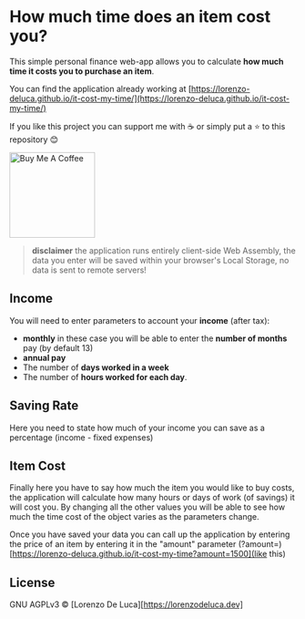 # How much time does an item cost you?
This simple personal finance web-app allows you to calculate **how much time it costs you to purchase an item**.

You can find the application already working at
[https://lorenzo-deluca.github.io/it-cost-my-time/](https://lorenzo-deluca.github.io/it-cost-my-time/)

If you like this project you can support me with :coffee: or simply put a :star: to this repository :blush:

<a href="https://www.buymeacoffee.com/lorenzodeluca" target="_blank">
  <img src="https://www.buymeacoffee.com/assets/img/custom_images/yellow_img.png" alt="Buy Me A Coffee" width="150px">
</a>

> **disclaimer** the application runs entirely client-side Web Assembly, the data you enter will be saved within your browser's Local Storage, no data is sent to remote servers!

## Income
You will need to enter parameters to account your **income** (after tax): 
- **monthly** in these case you will be able to enter the **number of months** pay (by default 13)
 - **annual pay**
 - The number of **days worked in a week** 
 - The number of **hours worked for each day**.

## Saving Rate

Here you need to state how much of your income you can save as a percentage (income - fixed expenses)

## Item Cost

Finally here you have to say how much the item you would like to buy costs, the application will calculate how many hours or days of work (of savings) it will cost you.
By changing all the other values you will be able to see how much the time cost of the object varies as the parameters change.

Once you have saved your data you can call up the application by entering the price of an item by entering it in the "amount" parameter (?amount=<price>)  [https://lorenzo-deluca.github.io/it-cost-my-time?amount=1500](like this)

## License
GNU AGPLv3 © [Lorenzo De Luca][https://lorenzodeluca.dev]
